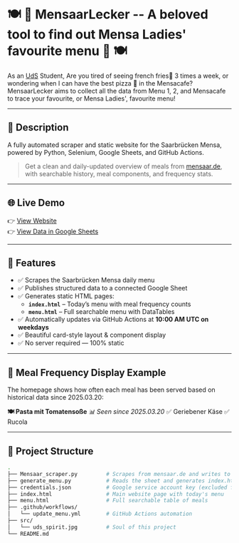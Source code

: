 # 🍽 🥨 MensaarLecker -- A beloved tool to find out Mensa Ladies' favourite menu 🥨 🍽

As an [UdS](https://www.uni-saarland.de/start.html) Student, 
Are you tired of seeing french fries🍟 3 times a week, or wondering when I can have the best pizza 🍕 in the Mensacafe?
MensaarLecker aims to collect all the data from Menu 1, 2, and Mensacafe to trace your favourite, or Mensa Ladies', favourite menu!

---

## 🥗 Description

A fully automated scraper and static website for the Saarbrücken Mensa, powered by Python, Selenium, Google Sheets, and GitHub Actions.

> Get a clean and daily-updated overview of meals from [mensaar.de](https://mensaar.de), with searchable history, meal components, and frequency stats.

---

## 🌐 Live Demo

👉 [View Website](https://your-username.github.io/MensaarLecker)  
👉 [View Data in Google Sheets](https://docs.google.com/spreadsheets/d/your-sheet-id-here)

---

## 📅 Features

- ✅ Scrapes the Saarbrücken Mensa daily menu
- ✅ Publishes structured data to a connected Google Sheet
- ✅ Generates static HTML pages:
  - **`index.html`** – Today’s menu with meal frequency counts
  - **`menu.html`** – Full searchable menu with DataTables
- ✅ Automatically updates via GitHub Actions at **10:00 AM UTC on weekdays**
- ✅ Beautiful card-style layout & component display
- ✅ No server required — 100% static

---

## 🧠 Meal Frequency Display Example

The homepage shows how often each meal has been served based on historical data since 2025.03.20:

**🍽️ Pasta mit Tomatensoße**
*📊 Seen since 2025.03.20*
✅ Geriebener Käse
✅ Rucola

---

## 📁 Project Structure

```bash
.
├── Mensaar_scraper.py         # Scrapes from mensaar.de and writes to Google Sheet
├── generate_menu.py           # Reads the sheet and generates index.html and menu.html
├── credentials.json           # Google service account key (excluded from repo)
├── index.html                 # Main website page with today's menu
├── menu.html                  # Full searchable table of meals
├── .github/workflows/
│   └── update_menu.yml        # GitHub Actions automation
├── src/
│   └── uds_spirit.jpg         # Soul of this project
└── README.md

